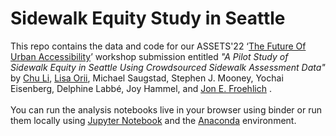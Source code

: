 # Sidewalk Equity Study in Seattle
This repo contains the data and code for our ASSETS'22 ‘[The Future Of Urban Accessibility]([url](https://accessiblecities.github.io/UrbanAccess2022/))’ workshop submission entitled <i>"A Pilot Study of Sidewalk Equity in Seattle Using Crowdsourced Sidewalk Assessment Data"</i> by <a href="https://www.chu-li.me/"> Chu Li</a>, <a href="https://lisaorii.github.io/"> Lisa Orii</a>, Michael Saugstad, Stephen J. Mooney, Yochai Eisenberg, Delphine Labbé, Joy Hammel, and <a href="https://jonfroehlich.github.io/"> Jon E. Froehlich</a> .
<br>
<br>You can run the analysis notebooks live in your browser using binder or run them locally using <a href="https://jupyter.org/">Jupyter Notebook</a> and the <a href="https://www.anaconda.com">Anaconda</a> environment.
